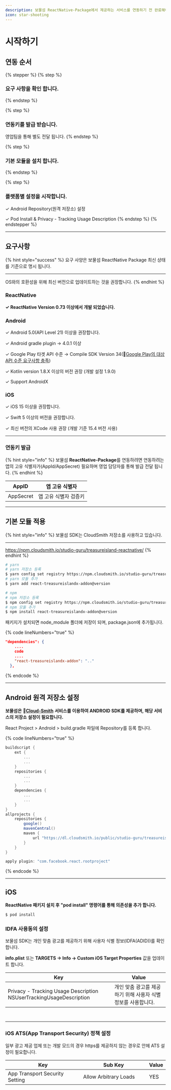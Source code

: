 ```yaml
---
description: 보물섬 ReactNative-Package에서 제공하는 서비스를 연동하기 전 완료해야 하는 설정에 대해 알아보세요.
icon: star-shooting
---
```


# 시작하기

## 연동 순서

{% stepper %}
{% step %}
### 요구 사항을 확인 합니다.
{% endstep %}

{% step %}
### 연동키를 발급 받습니다.

영업팀을 통해 별도 전달 됩니다.
{% endstep %}

{% step %}
### 기본 모듈을 설치 합니다.
{% endstep %}

{% step %}
### 플랫폼별 설정을 시작합니다.

✓ Android Repository(원격 저장소) 설정

✓ Pod Install & Privacy - Tracking Usage Description
{% endstep %}
{% endstepper %}

***

## 요구사항

{% hint style="success" %}
요구 사양은 보물섬 ReactNative Package 최신 상태를 기준으로 명시 됩니다.

***

OS와의 호환성을 위해 최신 버전으로 업데이트하는 것을 권장합니다.
{% endhint %}

### ReactNative

**✓ ReactNative Version 0.73 이상에서 개발 되었습니다.**

### Android

✓ Android 5.0(API Level 21) 이상을 권장합니다.

✓ Android gradle plugin → 4.0.1 이상

✓ Google Play 타겟 API 수준 → Compile SDK Version 34(🔗[Google Play의 대상 API 수준 요구사항 충족](https://developer.android.com/google/play/requirements/target-sdk?hl=ko))

✓ Kotlin version 1.8.X 이상의 버전 권장 (개발 설정 1.9.0)

✓ Support AndroidX

### iOS

✓ iOS 15 이상을 권장합니다.

✓ Swift 5 이상의 버전을 권장합니다.

✓ 최신 버전의 XCode 사용 권장 (개발 기준 15.4 버전 사용)

***

### 연동키 발급 <a href="#undefined-2" id="undefined-2"></a>

{% hint style="info" %}
보물섬 **ReactNative-Package**를 연동하려면 연동하려는 앱의 고유 식별자가(AppId/AppSecret) 필요하며 영업 담당자를 통해 발급 전달 됩니다.
{% endhint %}

| AppID     | 앱 고유 식별자     |
| --------- | ------------ |
| AppSecret | 앱 고유 식별자 검증키 |

***

## 기본 모듈 적용

{% hint style="info" %}
보물섬 SDK는 CloudSmith 저장소를 사용하고 있습니다.

***

https://npm.cloudsmith.io/studio-guru/treasureisland-reactnative/
{% endhint %}

```sh
# yarn
# yarn 저장소 등록
$ yarn config set registry https://npm.cloudsmith.io/studio-guru/treasureislandx-reactnative/
# yarn 모둘 추가
$ yarn add react-treasureislandx-addon@version

# npm
# npm 저장소 등록
$ npm config set registry https://npm.cloudsmith.io/studio-guru/treasureislandx-reactnative/
# npm 모둘 추가
$ npm install react-treasureislandx-addon@version
```

패키지가 설치되면 node\_module 폴더에 저장이 되며, package.json에 추가됩니다.

{% code lineNumbers="true" %}
```json
"dependencies": {
    ....
    code
    ....
    "react-treasureislandx-addon": ".."
  },
```
{% endcode %}

***

## Android 원격 저장소 설정

**보물섬은** 🔗[**Cloud-Smith**](https://cloudsmith.com/company/about) **서비스를 이용하여 ANDROID SDK를 제공하며, 해당 서비스의 저장소 설정이 필요합니다.**

React Project > Android > build.gradle 파일에 Repository를 등록 합니다.

{% code lineNumbers="true" %}
```gradle
buildscript {
    ext {
        ...
        ...
    }
    repositories {
        ...
        ...
    }
    dependencies {
        ...
        ...
    }
}
allprojects {
    repositories {
        google()
        mavenCentral()
        maven {
            url "https://dl.cloudsmith.io/public/studio-guru/treasureislandx-android/maven/"
        }
    }
}

apply plugin: "com.facebook.react.rootproject"

```
{% endcode %}

***

## iOS

**ReactNative 패키지 설치 후 "pod install" 명령어를 통해 의존성을 추가 합니다.**

```sh
$ pod install
```

### IDFA 사용동의 설정

보물섬 SDK는 개인 맞춤 광고를 제공하기 위해 사용자 식별 정보(IDFA(ADID))를 확인 합니다.

**info.plist** 또는 **TARGETS -> Info -> Custom iOS Target Properties** 값을 업데이트 합니다.

<table><thead><tr><th width="319">Key</th><th>Value</th></tr></thead><tbody><tr><td>Privacy - Tracking Usage Description<br>NSUserTrackingUsageDescription</td><td>개인 맞춤 광고를 제공하기 위해 사용자 식별 정보를 사용합니다.</td></tr></tbody></table>

<figure><img src="../.gitbook/assets/apple_idfa_01.png" alt=""><figcaption></figcaption></figure>

<figure><img src="../.gitbook/assets/apple_idfa_02.png" alt=""><figcaption></figcaption></figure>

***

### iOS ATS(App Transport Security) 정책 설정

일부 광고 제공 업체 또는 개발 모드의 경우 https를 제공하지 않는 경우로 안헤 ATS 설정이 필요합니다.

<table><thead><tr><th width="321">Key</th><th width="276">Sub Key</th><th>Value</th></tr></thead><tbody><tr><td>App Transport Security Setting</td><td>Allow Arbitrary Loads</td><td>YES</td></tr></tbody></table>

<figure><img src="../.gitbook/assets/apple_ats.png" alt=""><figcaption></figcaption></figure>

